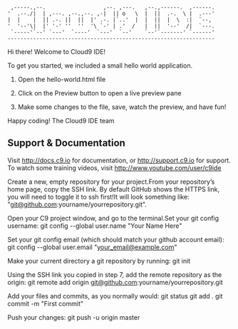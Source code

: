      ,-----.,--.                  ,--. ,---.   ,--.,------.  ,------.
    '  .--./|  | ,---. ,--.,--. ,-|  || o   \  |  ||  .-.  \ |  .---'
    |  |    |  || .-. ||  ||  |' .-. |`..'  |  |  ||  |  \  :|  `--, 
    '  '--'\|  |' '-' ''  ''  '\ `-' | .'  /   |  ||  '--'  /|  `---.
     `-----'`--' `---'  `----'  `---'  `--'    `--'`-------' `------'
    ----------------------------------------------------------------- 


Hi there! Welcome to Cloud9 IDE!

To get you started, we included a small hello world application.

1) Open the hello-world.html file

2) Click on the Preview button to open a live preview pane

3) Make some changes to the file, save, watch the preview, and have fun!

Happy coding!
The Cloud9 IDE team


## Support & Documentation

Visit http://docs.c9.io for documentation, or http://support.c9.io for support.
To watch some training videos, visit http://www.youtube.com/user/c9ide

Create a new, empty repository for your project.From your repository’s home page, copy the SSH link. 
By default GitHub shows the HTTPS link, you will need to toggle it to ssh first!It will look something like:
"git@github.com:yourname/yourrepository.git".

Open your C9 project window, and go to the terminal.Set your git config username:
git config --global user.name "Your Name Here"

Set your git config email (which should match your github account email):
git config --global user.email "your_email@example.com"

Make your current directory a git repository by running:
git init

Using the SSH link you copied in step 7, add the remote repository as the origin:
git remote add origin git@github.com:yourname/yourrepository.git

Add your files and commits, as you normally would:
git status
git add .
git commit -m "First commit"

Push your changes:
git push -u origin master